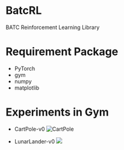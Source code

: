# BatcRL
BATC Reinforcement Learning Library

# Requirement Package

* PyTorch
* gym
* numpy
* matplotlib

# Experiments in Gym

* CartPole-v0
![CartPole](imgs/CartPole-v0.gif)
  
* LunarLander-v0
![](imgs/LunarLander-v2.gif)